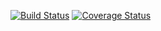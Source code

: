[![Build Status](https://travis-ci.org/racede/empresa_travis.svg?branch=master)](https://travis-ci.org/racede/empresa_travis)
[![Coverage Status](https://coveralls.io/repos/racede/empresa_travis/badge.png?branch=master)](https://coveralls.io/r/racede/empresa_travis?branch=master)